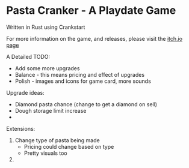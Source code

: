 Pasta Cranker - A Playdate Game
==============================

Written in Rust using Crankstart

For more information on the game, and releases,
please visit the [itch.io page](https://tehsmeely.itch.io/pasta-cranker)



A Detailed TODO:
* Add some more upgrades
* Balance - this means pricing and effect of upgrades
* Polish - images and icons for game card, more sounds


Upgrade ideas:
* Diamond pasta chance (change to get a diamond on sell)
* Dough storage limit increase
* 

Extensions:
1. Change type of pasta being made
   * Pricing could change based on type
   * Pretty visuals too
2. 